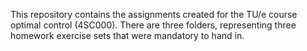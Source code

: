 This repository contains the assignments created for the TU/e course optimal control (4SC000).
There are three folders, representing three homework exercise sets that were mandatory to hand in.